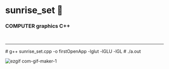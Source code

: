 # sunrise_set 🌅
### COMPUTER graphics C++

<br>
<hr>
# g++ sunrise_set.cpp -o firstOpenApp -lglut -lGLU -lGL
# ./a.out

![ezgif com-gif-maker-1](https://user-images.githubusercontent.com/80798531/139532062-3b0eb540-ab1d-4127-a4fe-2ff6041d52dd.gif)
